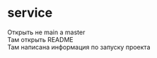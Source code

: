 # service
Открыть не main а master <br>
Там открыть README <br>
Там написана информация по запуску проекта
